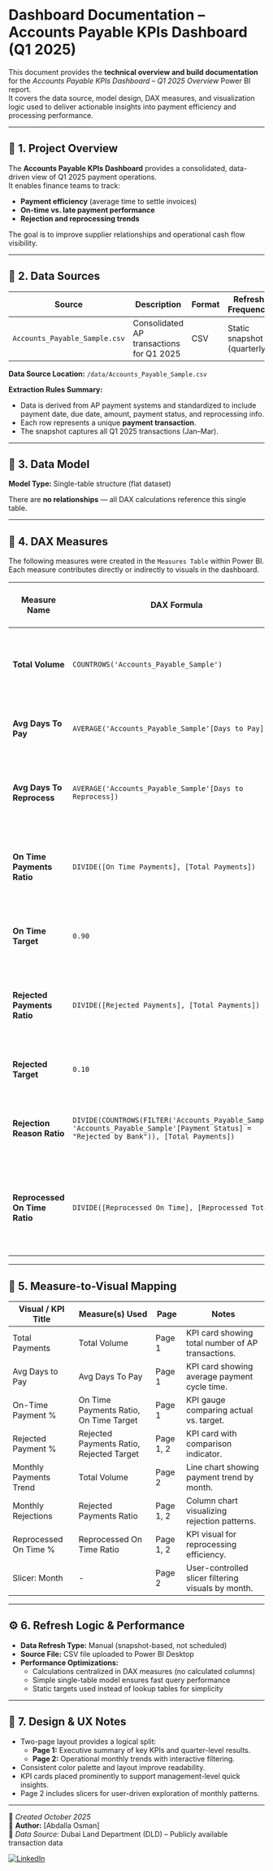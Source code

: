 # Dashboard Documentation – Accounts Payable KPIs Dashboard (Q1 2025)

This document provides the **technical overview and build documentation** for the *Accounts Payable KPIs Dashboard – Q1 2025 Overview* Power BI report.  
It covers the data source, model design, DAX measures, and visualization logic used to deliver actionable insights into payment efficiency and processing performance.

---

## 🧭 1. Project Overview

The **Accounts Payable KPIs Dashboard** provides a consolidated, data-driven view of Q1 2025 payment operations.  
It enables finance teams to track:

- **Payment efficiency** (average time to settle invoices)  
- **On-time vs. late payment performance**  
- **Rejection and reprocessing trends**  

The goal is to improve supplier relationships and operational cash flow visibility.

---

## 🧾 2. Data Sources

| Source | Description | Format | Refresh Frequency |
|--------|--------------|---------|-------------------|
| `Accounts_Payable_Sample.csv` | Consolidated AP transactions for Q1 2025 | CSV | Static snapshot (quarterly) |

**Data Source Location:** `/data/Accounts_Payable_Sample.csv`  

**Extraction Rules Summary:**
- Data is derived from AP payment systems and standardized to include payment date, due date, amount, payment status, and reprocessing info.
- Each row represents a unique **payment transaction**.
- The snapshot captures all Q1 2025 transactions (Jan–Mar).

---

## 🧩 3. Data Model

**Model Type:** Single-table structure (flat dataset)


There are **no relationships** — all DAX calculations reference this single table.

---

## 🧮 4. DAX Measures

The following measures were created in the `Measures Table` within Power BI.  
Each measure contributes directly or indirectly to visuals in the dashboard.

| **Measure Name** | **DAX Formula** | **Used in Visual / KPI?** | **Purpose** |
|------------------|------------------|----------------------------|--------------|
| **Total Volume** | `COUNTROWS('Accounts_Payable_Sample')` | ✅ | Displays total number of payment transactions; used in KPI cards and trend charts. |
| **Avg Days To Pay** | `AVERAGE('Accounts_Payable_Sample'[Days to Pay])` | ✅ | Calculates average processing time; shown as a key KPI. |
| **Avg Days To Reprocess** | `AVERAGE('Accounts_Payable_Sample'[Days to Reprocess])` | ✅ | Used to visualize and compare efficiency of reprocessed payments. |
| **On Time Payments Ratio** | `DIVIDE([On Time Payments], [Total Payments])` | ✅ | Main KPI showing share of payments completed on or before due date. |
| **On Time Target** | `0.90` | ✅ | Static target for gauge and conditional formatting visuals. |
| **Rejected Payments Ratio** | `DIVIDE([Rejected Payments], [Total Payments])` | ✅ | Tracks the proportion of rejected payments; displayed in summary cards. |
| **Rejected Target** | `0.10` | ✅ | Used as a threshold value for rejection KPIs. |
| **Rejection Reason Ratio** | `DIVIDE(COUNTROWS(FILTER('Accounts_Payable_Sample', 'Accounts_Payable_Sample'[Payment Status] = "Rejected by Bank")), [Total Payments])` | ✅ | Supports visuals explaining rejection causes and frequency. |
| **Reprocessed On Time Ratio** | `DIVIDE([Reprocessed On Time], [Reprocessed Total])` | ✅ | Displays percentage of reprocessed payments completed within the target timeframe. |


---

## 🧭 5. Measure-to-Visual Mapping

| **Visual / KPI Title** | **Measure(s) Used** | **Page** | **Notes** |
|-------------------------|--------------------|-----------|------------|
| Total Payments | Total Volume | Page 1 | KPI card showing total number of AP transactions. |
| Avg Days to Pay | Avg Days To Pay | Page 1 | KPI card showing average payment cycle time. |
| On-Time Payment % | On Time Payments Ratio, On Time Target | Page 1 | KPI gauge comparing actual vs. target. |
| Rejected Payment % | Rejected Payments Ratio, Rejected Target | Page 1, 2 | KPI card with comparison indicator. |
| Monthly Payments Trend | Total Volume | Page 2 | Line chart showing payment trend by month. |
| Monthly Rejections | Rejected Payments Ratio | Page 1, 2 | Column chart visualizing rejection patterns. |
| Reprocessed On Time % | Reprocessed On Time Ratio | Page 1, 2 | KPI visual for reprocessing efficiency. |
| Slicer: Month | - | Page 2 | User-controlled slicer filtering visuals by month. |

---

## ⚙️ 6. Refresh Logic & Performance

- **Data Refresh Type:** Manual (snapshot-based, not scheduled)  
- **Source File:** CSV file uploaded to Power BI Desktop  
- **Performance Optimizations:**
  - Calculations centralized in DAX measures (no calculated columns)
  - Simple single-table model ensures fast query performance
  - Static targets used instead of lookup tables for simplicity

---

## 🧠 7. Design & UX Notes

- Two-page layout provides a logical split:
  - **Page 1:** Executive summary of key KPIs and quarter-level results.  
  - **Page 2:** Operational monthly trends with interactive filtering.  
- Consistent color palette and layout improve readability.  
- KPI cards placed prominently to support management-level quick insights.  
- Page 2 includes slicers for user-driven exploration of monthly patterns.

---


📅 *Created October 2025*  
👤 **Author:** [Abdalla Osman]  
📍 *Data Source:* Dubai Land Department (DLD) – Publicly available transaction data  

[![LinkedIn](https://img.shields.io/badge/LinkedIn-Connect-blue?logo=linkedin&logoColor=white)](https://www.linkedin.com/in/abdallaosman-/)


